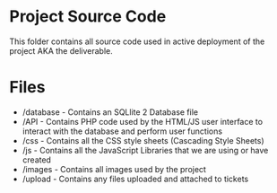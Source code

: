 # Project Source Code
This folder contains all source code used in active deployment of the project AKA the deliverable.

# Files
 - /database - Contains an SQLlite 2 Database file
 - /API - Contains PHP code used by the HTML/JS user interface to interact with the database and perform user functions
 - /css - Contains all the CSS style sheets (Cascading Style Sheets)
 - /js - Contains all the JavaScript Libraries that we are using or have created
 - /images - Contains all images used by the project
 - /upload - Contains any files uploaded and attached to tickets
 